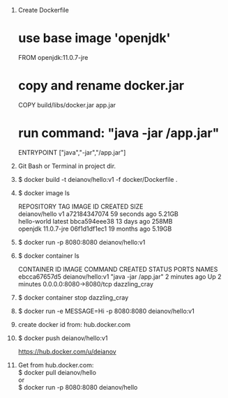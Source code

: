 1) Create Dockerfile  
    

    # use base image 'openjdk'  
    FROM openjdk:11.0.7-jre   

    # copy and rename docker.jar  
    COPY build/libs/docker.jar app.jar  

    # run command: "java -jar /app.jar"  
    ENTRYPOINT ["java","-jar","/app.jar"]

2) Git Bash or Terminal in project dir.
   
3) $ docker build -t deianov/hello:v1 -f docker/Dockerfile .

4) $ docker image ls  


    REPOSITORY          TAG                 IMAGE ID            CREATED             SIZE  
    deianov/hello       v1                  a72184347074        59 seconds ago      5.21GB  
    hello-world         latest              bbca594eee38        13 days ago         258MB  
    openjdk             11.0.7-jre          06f1d1df1ec1        19 months ago       5.19GB  

5) $ docker run -p 8080:8080 deianov/hello:v1

6) $ docker container ls  
   

    CONTAINER ID        IMAGE               COMMAND                CREATED             STATUS              PORTS                    NAMES  
    ebcca67657d5        deianov/hello:v1    "java -jar /app.jar"   2 minutes ago       Up 2 minutes        0.0.0.0:8080->8080/tcp   dazzling_cray

7) $ docker container stop dazzling_cray  

8) $ docker run -e MESSAGE=Hi -p 8080:8080 deianov/hello:v1  

9) create docker id from: hub.docker.com  

10) $ docker push deianov/hello:v1


    https://hub.docker.com/u/deianov
    
11) Get from hub.docker.com:   
   $ docker pull deianov/hello  
   or  
   $ docker run -p 8080:8080 deianov/hello

